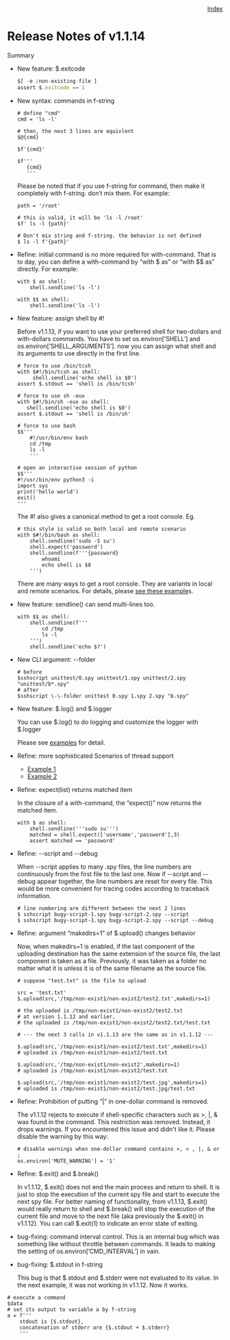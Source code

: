 <div style="text-align:right"><a href="./index">Index</a></div>

# Release Notes of v1.1.14

Summary

- New feature: $.exitcode
    
    ```jsx
    $[ -e /non-existing-file ]
    assert $.exitcode == 1
    ```
    
- New syntax:  commands in f-string
    
    ```
    # define "cmd"
    cmd = 'ls -l'
    
    # then, the next 3 lines are equivlent
    $@{cmd}
    
    $f'{cmd}'
    
    $f'''
       {cmd}
       '''
    ```
    
    Please be noted that if you use f-string for command, then make it completely with f-string. don’t mix them. For example:
    
    ```
    path = '/root'
    
    # this is valid, it will be 'ls -l /root'
    $f' ls -l {path}'
    
    # Don't mix string and f-string. the behavior is not defined
    $ ls -l f'{path}'
    ```
    
- Refine: initial command is no more required for with-command. That is to day, you can define a with-command by “with $ as” or “with $$ as” directly. For example:
    
    ```
    with $ as shell:
        shell.sendline('ls -l')
    
    with $$ as shell:
        shell.sendline('ls -l')
    ```
    
- New feature: assign shell by #!
    
    Before v1.1.13,  if you want to use your preferred shell for two-dollars and with-dollars commands. You have to set os.environ[’SHELL’] and os.environ[’SHELL_ARGUMENTS’].  now you can assign what shell and its arguments to use directly in the first line.
    
    ```
    # force to use /bin/tcsh
    with $#!/bin/tcsh as shell:
         shell.sendline('echo shell is $0')
    assert $.stdout == 'shell is /bin/tcsh'
    
    # force to use sh -eux
    with $#!/bin/sh -eux as shell:
       shell.sendline('echo shell is $0')
    assert $.stdout == 'shell is /bin/sh'
    
    # force to use bash
    $$'''
    	#!/usr/bin/env bash
    	cd /tmp
    	ls -l
    	'''
    
    # open an interactive session of python
    $$'''
    #!/usr/bin/env python3 -i
    import sys
    print('hello world')
    exit()
    '''
    ```
    
    The #! also gives a canonical method to get a root console. Eg.
    
    ```
    # this style is valid on both local and remote scenario
    with $#!/bin/bash as shell:
        shell.sendline('sudo -S su')
        shell.expect('password')
        shell.sendline(f'''{password}
            whoami
            echo shell is $0
        ''')
    ```
    
    There are many ways to get a root console. They are variants in local and remote scenarios. For details, please [see these example](https://iapyeh.github.io/sshscript/examples/root-console)s.
    
- New feature: sendline() can send multi-lines too.
    
    ```
    with $$ as shell:
        shell.sendline(f'''
            cd /tmp
            ls -l
        ''')
        shell.sendline('echo $?')
    ```
    
- New CLI argument: \-\-folder
    
    ```
    # before
    $sshscript unittest/0.spy unittest/1.spy unittest/2.spy  "unittest/b*.spy"
    # after
    $sshscript \-\-folder unittest 0.spy 1.spy 2.spy "b.spy"
    ```
    
- New feature: $.log() and $.logger
    
    You can use $.log() to do logging and customize the logger with $.logger
    
    Please see [examples](https://iapyeh.github.io/sshscript/examples/) for detail.
    
- Refine: more sophisticated Scenarios of thread support
    - [Example 1](https://iapyeh.github.io/sshscript/examples/ex-threads-userlist)
    - [Example 2](https://iapyeh.github.io/sshscript/examples/ex-threads-userlist2)
- Refine: expect(list) returns matched item
    
    In the closure of a with-command, the “expect()” now returns the matched item.
    
    ```
    with $ as shell:
        shell.sendline('''sudo su''')
        matched = shell.expect(['username','password'],3)
        assert matched == 'password'
    ```
    

- Refine: \-\-script and  \-\-debug
    
    When \-\-script applies to many .spy files, the line numbers are continuously from the first file to the last one. Now if \-\-script and \-\-debug appear together, the line numbers are reset for every file. This would be more convenient for tracing codes according to traceback information.
    
    ```
    # line numbering are different between the next 2 lines
    $ sshscript bugy-script-1.spy bugy-script-2.spy --script
    $ sshscript bugy-script-1.spy bugy-script-2.spy --script --debug
    ```
    
- Refine: argument “makedirs=1” of $.upload() changes behavior
    
    Now, when makedirs=1 is enabled, if the last component of the uploading destination has the same extension of the source file, the last component is taken as a file. Previously, it was taken as a folder no matter what it is unless it is of the same filename as the source file.
    
    ```
    # suppose "test.txt" is the file to upload
    
    src = 'test.txt'
    $.upload(src,'/tmp/non-exist1/non-exist2/test2.txt',makedirs=1)
    
    # the uploaded is /tmp/non-exist1/non-exist2/test2.txt
    # at version 1.1.12 and earlier, 
    # the uploaded is /tmp/non-exist1/non-exist2/test2.txt/test.txt
    
    # --- the next 3 calls in v1.1.13 are the same as in v1.1.12 ---
    
    $.upload(src,'/tmp/non-exist1/non-exist2/test.txt',makedirs=1)
    # uploaded is /tmp/non-exist1/non-exist2/test.txt
    
    $.upload(src,'/tmp/non-exist1/non-exist2',makedirs=1)
    # uploaded is /tmp/non-exist1/non-exist2/test.txt
    
    $.upload(src,'/tmp/non-exist1/non-exist2/test.jpg',makedirs=1)
    # uploaded is /tmp/non-exist1/non-exist2/test.jpg/test.txt
    
    ```
    
- Refine: Prohibition of putting “|” in one-dollar command is removed.
    
    The v1.1.12 rejects to execute if shell-specific characters such as >, |, & was found in the command. This restriction was removed. Instead, it drops warnings. If you encountered this issue and didn't like it. Please disable the warning by this way:
    
    ```
    # disable warnings when one-dollar command contains >, < , |, & or ;
    os.environ['MUTE_WARNING'] = '1'
    ```
    
- Refine: $.exit() and $.break()
    
    In v1.1.12, $.exit() does not end the main process and return to shell. It is just to stop the execution of the current spy file and start to execute the next spy file. For better naming of functionality, from v1.1.13, $.exit() would really return to shell and $.break() will stop the execution of the current file and move to the next file (aka previously the $.exit() in v1.1.12). You can call $.exit(1) to indicate an error state of exiting.
    
- bug-fixing: command interval control. This is an internal bug which was something like without throttle between commands. It leads to making the setting of os.environ[’CMD_INTERVAL’] in vain.
- bug-fixing: $.stdout in f-string
    
    This bug is that $.stdout and $.stderr were not evaluated to its value. In the next example, it was not working in v1.1.12. Now it works.
    

```
# execute a command
$data
# set its output to variable a by f-string
a = f'''
    stdout is {$.stdout}, 
    concatenation of stderr are {$.stdout + $.stderr}
    '''
```
